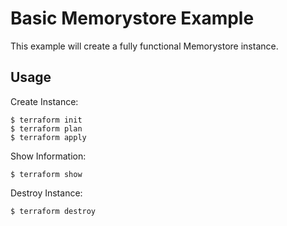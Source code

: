 # Basic Memorystore Example

This example will create a fully functional Memorystore instance.

## Usage

Create Instance:

```
$ terraform init
$ terraform plan
$ terraform apply
```

Show Information:

```
$ terraform show
```

Destroy Instance:

```
$ terraform destroy
```

